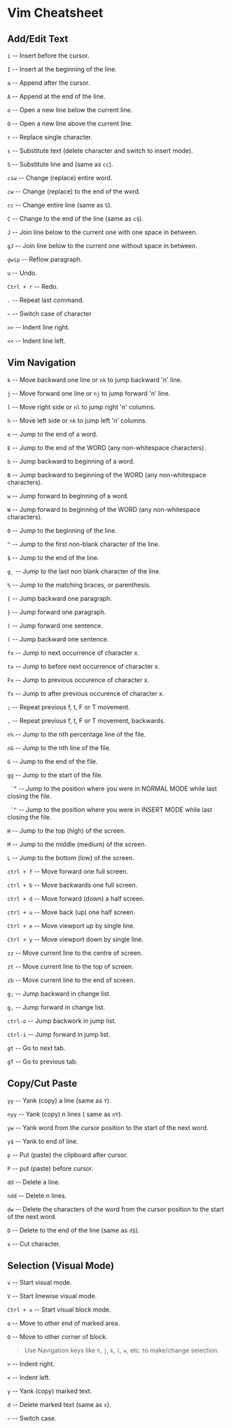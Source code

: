 Vim Cheatsheet
============================================================

Add/Edit Text
------------------------------------------------------------

```i``` -- Insert before the cursor.

```I``` -- Insert at the beginning of the line.

```a``` -- Append after the cursor.

```A``` -- Append at the end of the line.

```o``` -- Open a new line below the current line.

```O``` -- Open a new line above the current line.

```r``` -- Replace single character.

```s``` -- Substitute text (delete character and switch to insert mode).

```S``` -- Substitute line and (same as ```cc```).

```ciw``` -- Change (replace) entire word.

```cw``` -- Change (replace) to the end of the word.

```cc``` -- Change entire line (same as ```S```).

```C``` -- Change to the end of the line (same as ```c$```).

```J``` -- Join line below to the current one with one space in between.

```gJ``` -- Join line below to the current one without space in between.

```gwip``` -- Reflow paragraph.

```u``` -- Undo.

```Ctrl + r``` -- Redo.

```.``` -- Repeat last command.

```~``` -- Switch case of character

```>>``` -- Indent line right.

```<<``` -- Indent line left.

Vim Navigation
------------------------------------------------------------

```k``` -- Move backward one line or ```nk``` to jump backward 'n' line.

```j``` -- Move forward one line or ```nj``` to jump forward 'n' line.

```l``` -- Move right side or ```nl``` to jump right 'n' columns.

```h``` -- Move left side or ```nk``` to jump left 'n' columns.

```e``` -- Jump to the end of a word.

```E``` -- Jump to the end of the WORD (any non-whitespace characters).

```b``` -- Jump backward to beginning of a word.

```B``` -- Jump backward to beginning of the WORD (any non-whitespace characters).

```w``` -- Jump forward to beginning of a word.

```W``` -- Jump forward to beginning of the WORD (any non-whitespace characters).

```0``` -- Jump to the beginning of the line.

```^``` -- Jump to the first non-blank character of the line.

```$``` -- Jump to the end of the line.

```g_``` -- Jump to the last non blank character of the line.

```%``` -- Jump to the matching braces, or parenthesis.

```{``` -- Jump backward one paragraph.

```}``` -- Jump forward one paragraph.

```)``` -- Jump forward one sentence.

```(``` -- Jump backward one sentence.

```fx``` -- Jump to next occurrence of character x.

```tx``` -- Jump to before next occurrence of character x.

```Fx``` -- Jump to previous occurence of character x.

```Tx``` -- Jump to after previous occurence of character x.

```;``` -- Repeat previous f, t, F or T movement.

```,``` -- Repeat previous f, t, F or T movement, backwards.

```n%``` -- Jump to the nth percentage line of the file.

```nG``` -- Jump to the nth line of the file.

```G``` -- Jump to the end of the file.

```gg``` -- Jump to the start of the file.

``` `”``` -- Jump to the position where you were in NORMAL MODE while last closing the file.

``` `^``` -- Jump to the position where you were in INSERT MODE while last closing the file.

```H``` -- Jump to the top (high) of the screen.

```M``` -- Jump to the middle (medium) of the screen.

```L``` -- Jump to the bottom (low) of the screen.

```ctrl + f``` -- Move forward one full screen.

```ctrl + b``` -- Move backwards one full screen.

```ctrl + d``` -- Move forward (down) a half screen.

```ctrl + u``` -- Move back (up) one half screen.

```Ctrl + e``` -- Move viewport up by single line.

```Ctrl + y``` -- Move viewport down by single line.

```zz``` -- Move current line to the centre of screen.

```zt``` -- Move current line to the top of screen.

```zb``` -- Move current line to the end of screen.

```g;``` -- Jump backward in change list.

```g,``` -- Jump forward in change list.

```ctrl-o``` -- Jump backwork in jump list.

```ctrl-i``` -- Jump forward in jump list.

```gt``` -- Go to next tab.

```gT``` -- Go to previous tab.

Copy/Cut Paste
------------------------------------------------------------
```yy``` -- Yank (copy) a line (same as ```Y```).

```nyy``` -- Yank (copy) n lines ( same as ```nY```).

```yw``` -- Yank word from the cursor position to the start of the next word.

```y$``` -- Yank to end of line.

```p``` -- Put (paste) the clipboard after cursor.

```P``` -- put (paste) before cursor.

```dd``` -- Delete a line.

```ndd``` -- Delete n lines.

```dw``` -- Delete the characters of the word from the cursor position to the start of the next word.

```D``` -- Delete to the end of the line (same as ```d$```).

```x``` -- Cut character.

Selection (Visual Mode)
------------------------------------------------------------
```v``` -- Start visual mode.

```V``` -- Start linewise visual mode.

```Ctrl + v``` -- Start visual block mode.

```o``` -- Move to other end of marked area.

```O``` -- Move to other corner of block.

> Use Navigation keys like ```h```, ```j```, ```k```, ```l```, ```w```, etc. to make/change selection.

```>``` -- Indent right.

```<``` -- Indent left.

```y``` -- Yank (copy) marked text.

```d``` -- Delete marked text (same as ```x```).

```~``` -- Switch case.

